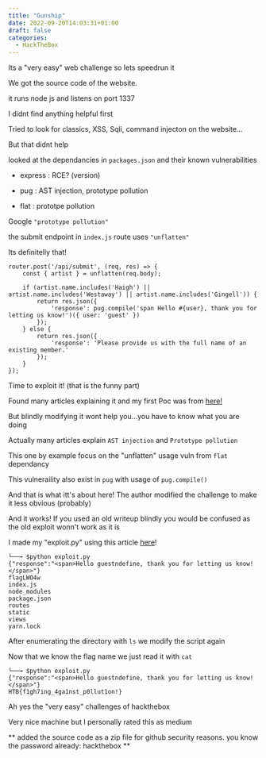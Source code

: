 ```yaml
---
title: "Gunship"
date: 2022-09-20T14:03:31+01:00
draft: false
categories:
  - HackTheBox
---
```


Its a "very easy" web challenge so lets speedrun it

We got the source code of the website.

it runs node js and listens on port 1337

I didnt find anything helpful first

Tried to look for classics, XSS, Sqli, command injecton on the website... 

But that didnt help

looked at the dependancies in `packages.json` and their known vulnerabilities

- express : RCE? (version)

- pug :  AST injection, prototype pollution 

- flat : prototpe pollution

Google `"prototype pollution"`

the submit endpoint in `index.js` route uses `"unflatten"`

Its definitelly that!

```
router.post('/api/submit', (req, res) => {
    const { artist } = unflatten(req.body);

	if (artist.name.includes('Haigh') || artist.name.includes('Westaway') || artist.name.includes('Gingell')) {
		return res.json({
			'response': pug.compile('span Hello #{user}, thank you for letting us know!')({ user: 'guest' })
		});
	} else {
		return res.json({
			'response': 'Please provide us with the full name of an existing member.'
		});
	}
});

```

Time to exploit it! (that is the funny part)

Found many articles explaining it and my first Poc was from [here!](https://blog.p6.is/AST-Injection/)

But blindly modifying it wont help you...you have to know what you are doing

Actually many articles explain `AST injection` and `Prototype pollution` 

This one by example focus on the "unflatten" usage vuln from `flat` dependancy

This vulneraility also exist in `pug` with usage of `pug.compile()`

And that is what itt's about here! The author modified the challenge to make it less obvious (probably)

And it works! If you used an old writeup blindly you would be confused as the old exploit wonn't work as it is

I made my "exploit.py" using this article [here](https://www.linkedin.com/pulse/ast-injection-prototype-pollution-joshua-berben)! 

```
└──╼ $python exploit.py
{"response":"<span>Hello guestndefine, thank you for letting us know!</span>"}
flagLWO4w
index.js
node_modules
package.json
routes
static
views
yarn.lock

```

After enumerating the directory with `ls` we modify the script again

Now that we know the flag name we just read it with `cat`

```
└──╼ $python exploit.py
{"response":"<span>Hello guestndefine, thank you for letting us know!</span>"}
HTB{f1gh7ing_4ga1nst_p0llut1on!}

```

Ah yes the "very easy" challenges of hackthebox

Very nice machine but I personally rated this as medium

** added the source code as a zip file for github security reasons. you know the password already: hackthebox **
